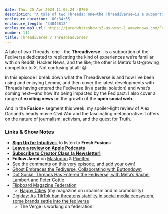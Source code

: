 ```yaml
---
date: Thu, 25 Apr 2024 11:05:24 -0700
description: "A tale of two Threads: one—the Threadiverse—is a subportion of the Fediverse dedicated to replicating the kind of experiences we’re familiar with on Reddit, Hacker News, and the like; the other is Meta’s fast-growing competitor to X. Not confusing at all! 😂"
enclosure_duration: '00:34:55'
enclosure_length: '34045812'
enclosure_mp3_url: https://jaredwhiteshow.s3-us-west-1.amazonaws.com/FreshFusion_Episode_114%20-%20Threadiverse%20Threadsadverse.mp3
number: 114
title: Threadiverse / Threadsadverse?
---
```


A tale of two Threads: one—the **Threadiverse**—is a subportion of the Fediverse dedicated to replicating the kind of experiences we’re familiar with on Reddit, Hacker News, and the like; the other is Meta’s fast-growing competitor to X. Not confusing at all! 😂

In this episode I break down what the Threadiverse is and how I’ve been using and enjoying Lemmy, and then cover the latest developments with Threads having entered the Fediverse (in a partial solution) and what’s coming next—and how it’s being impacted by the Fedipact. I also cover a range of **exciting news** on the growth of the **open social web**.

And in the **Fusion+** segment this week: my spoiler-light review of Alex Garland’s heady movie _Civil War_ and the fascinating metanarrative it offers on the nature of journalism, activism, and the quest for Truth.

### Links & Show Notes

* **[Sign Up for Intuitive+](https://plus.intuitivefuture.com)** to listen to **Fresh Fusion+**
* **[Leave a review on Apple Podcasts](https://podcasts.apple.com/us/podcast/fresh-fusion/id1387528457)**
* **[Subscribe to Creator Class (a Newsletter)](https://jaredwhite.com/creator-class)**
* **Follow Jared** on [Mastodon](https://indieweb.social/@jaredwhite) & [Pixelfed](https://pixelfed.social/essentiallife)
* [See the comments on this very episode, and add your own!](https://jaredwhite.com/podcast/114)
* [Ghost Embraces the Fediverse, Collaborating with Buttondown](https://theinternet.review/2024/04/23/ghost-and-buttondown-embrace-fediverse/)
* [Dot Social: Threads Has Entered the Fediverse, with Meta’s Rachel Lambert and Peter Cottle](https://flipboard.video/w/2q29uCjnHjot1CHu1CZBim)
* [Flipboard Magazine Federation](https://theinternet.review/2024/03/13/flipboard-magazines-in-the-fediverse/)
  * [Happy Cities](https://flipboard.com/@jaredcwhite/happy-cities-6retv5m2y) (my magazine on urbanism and micromobility)
* [Digiday: As TikTok ban threatens stability in social media ecosystem, some brands settle into the fediverse](https://digiday.com/marketing/as-tiktok-ban-threatens-stability-in-social-media-ecosystem-some-brands-settle-into-the-fediverse/)
  * The Verge is working on federation!
